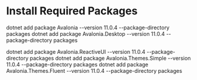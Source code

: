 
# Install Required Packages

dotnet add package Avalonia --version 11.0.4  --package-directory packages
dotnet add package Avalonia.Desktop --version 11.0.4 --package-directory packages

dotnet add package Avalonia.ReactiveUI --version 11.0.4 --package-directory packages
dotnet add package Avalonia.Themes.Simple --version 11.0.4 --package-directory packages
dotnet add package Avalonia.Themes.Fluent --version 11.0.4 --package-directory packages  
